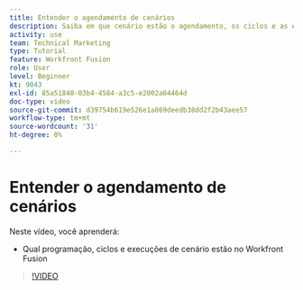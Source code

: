 ```yaml
---
title: Entender o agendamento de cenários
description: Saiba em que cenário estão o agendamento, os ciclos e as execuções [!DNL Adobe Workfront Fusion].
activity: use
team: Technical Marketing
type: Tutorial
feature: Workfront Fusion
role: User
level: Beginner
kt: 9043
exl-id: 85a51840-03b4-4584-a3c5-e2002a04464d
doc-type: video
source-git-commit: d39754b619e526e1a869deedb38dd2f2b43aee57
workflow-type: tm+mt
source-wordcount: '31'
ht-degree: 0%

---
```


# Entender o agendamento de cenários

Neste vídeo, você aprenderá:

* Qual programação, ciclos e execuções de cenário estão no Workfront Fusion

>[!VIDEO](https://video.tv.adobe.com/v/335284/?quality=12)
